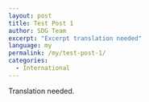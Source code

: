 ```yaml
---
layout: post
title: Test Post 1
author: SDG Team
excerpt: "Excerpt translation needed"
language: my
permalink: /my/test-post-1/
categories:
  - International
---
```


Translation needed.

